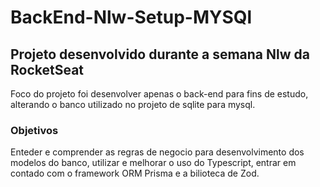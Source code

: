 # BackEnd-Nlw-Setup-MYSQl

## Projeto desenvolvido durante a semana Nlw da RocketSeat

Foco do projeto foi desenvolver apenas o back-end para fins de estudo, alterando o banco utilizado no projeto de sqlite para mysql.

### Objetivos 
Enteder e comprender as regras de negocio para desenvolvimento dos modelos do banco, utilizar e melhorar o uso do Typescript, 
entrar em contado com o framework ORM Prisma e a bilioteca de Zod.
